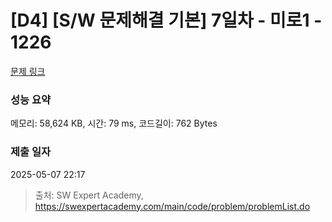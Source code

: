 # [D4] [S/W 문제해결 기본] 7일차 - 미로1 - 1226 

[문제 링크](https://swexpertacademy.com/main/code/problem/problemDetail.do?contestProbId=AV14vXUqAGMCFAYD) 

### 성능 요약

메모리: 58,624 KB, 시간: 79 ms, 코드길이: 762 Bytes

### 제출 일자

2025-05-07 22:17



> 출처: SW Expert Academy, https://swexpertacademy.com/main/code/problem/problemList.do